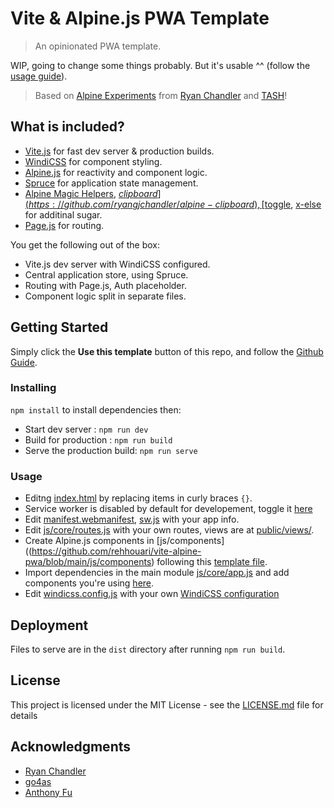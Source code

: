 # Vite & Alpine.js PWA Template

> An opinionated  PWA template.

WIP, going to change some things probably. But it's usable ^^ (follow the [usage guide](#usage)).

> Based on [Alpine Experiments](https://github.com/ryangjchandler/alpine-experiments) from [Ryan Chandler](https://github.com/ryangjchandler) and [TASH](https://github.com/go4cas/tash-starter-template)!

## What is included?

-   [Vite.js](https://vitejs.dev) for fast dev server & production builds.
-   [WindiCSS](https://windicss.org) for component styling.
-   [Alpine.js](https://github.com/alpinejs/alpine) for reactivity and component logic.
-   [Spruce](https://github.com/ryangjchandler/spruce) for application state management.
-   [Alpine Magic Helpers](https://github.com/KevinBatdorf/alpine-magic-helpers), [$clipboard](https://github.com/ryangjchandler/alpine-clipboard), [$toggle](https://github.com/ryangjchandler/alpine-toggle), [x-else](https://github.com/ryangjchandler/x-else) for additinal sugar.
-   [Page.js](https://github.com/visionmedia/page.js) for routing.

You get the following out of the box:
-	Vite.js dev server with WindiCSS configured.
-   Central application store, using Spruce.
-   Routing with Page.js, Auth placeholder.
-   Component logic split in separate files.

## Getting Started

Simply click the **Use this template** button of this repo, and follow the [Github Guide](https://docs.github.com/en/github/creating-cloning-and-archiving-repositories/creating-a-repository-from-a-template).

### Installing
`npm install` to install dependencies then:
-	Start dev server : `npm run dev`
-	Build for production : `npm run build`
-	Serve the production build: `npm run serve`

### Usage
- Editng [index.html](https://github.com/rehhouari/vite-alpine-pwa/blob/main/index.html) by replacing items in curly braces `{}`.
- Service worker is disabled by default for developement, toggle it [here](https://github.com/rehhouari/vite-alpine-pwa/blob/main/index.html#L102)
- Edit [manifest.webmanifest](https://github.com/rehhouari/vite-alpine-pwa/blob/main/public/manifest.webmanifest), [sw.js](https://github.com/rehhouari/vite-alpine-pwa/blob/main/public/sw.js) with your app info.
- Edit [js/core/routes.js](https://github.com/rehhouari/vite-alpine-pwa/tree/main/js/core/routes.js) with your own routes, views are at [public/views/](https://github.com/rehhouari/vite-alpine-pwa/tree/main/public/views).
- Create Alpine.js components in [js/components]((https://github.com/rehhouari/vite-alpine-pwa/blob/main/js/components) following this [template file](https://github.com/rehhouari/vite-alpine-pwa/blob/main/js/components/component.js).
- Import dependencies in the main module [js/core/app.js](https://github.com/rehhouari/vite-alpine-pwa/tree/main/js/core/app.js) and add components you're using [here](https://github.com/rehhouari/vite-alpine-pwa/tree/main/public/views).
- Edit [windicss.config.js](https://github.com/rehhouari/vite-alpine-pwa/tree/main/windicss.config.js) with your own [WindiCSS configuration](https://windicss.org/guide/configuration.html)

## Deployment

Files to serve are in the `dist` directory after running `npm run build`.

## License

This project is licensed under the MIT License - see the [LICENSE.md](LICENSE.md) file for details

## Acknowledgments

-   [Ryan Chandler](https://github.com/ryangjchandler)
-   [go4as](https://github.com/go4cas/tash-starter-template)
-   [Anthony Fu](https://github.com/antfu)

